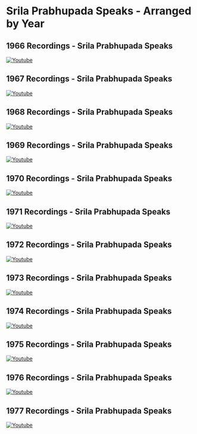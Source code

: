 # Srila Prabhupada Speaks - Arranged by Year

## 1966 Recordings - Srila Prabhupada Speaks
[![Youtube](https://img.youtube.com/vi/asatvKSwwUk/0.jpg)](https://www.youtube.com/watch?v=asatvKSwwUk&list=PLhQvESfduXoC1RUDjW9OpGr0GLDHVHgQX)
## 1967 Recordings - Srila Prabhupada Speaks
[![Youtube](https://img.youtube.com/vi/BFPHl9XyQUE/0.jpg)](https://www.youtube.com/watch?v=BFPHl9XyQUE&list=PLhQvESfduXoDez7QrvC7x4yz3fmONNA-P)
## 1968 Recordings - Srila Prabhupada Speaks
[![Youtube](https://img.youtube.com/vi/oe9Pz_HQ7Ng/0.jpg)](https://www.youtube.com/watch?v=oe9Pz_HQ7Ng&list=PLhQvESfduXoC2wY8yOP3adaU15ZXzA6HK)
## 1969 Recordings - Srila Prabhupada Speaks
[![Youtube](https://img.youtube.com/vi/CFa9mbUxtNM/0.jpg)](https://www.youtube.com/watch?v=CFa9mbUxtNM&list=PLhQvESfduXoB744QumxE8fa0hAPePSxuM)
## 1970 Recordings - Srila Prabhupada Speaks
[![Youtube](https://img.youtube.com/vi/Ws4EBt3lIw0/0.jpg)](https://www.youtube.com/watch?v=Ws4EBt3lIw0&list=PLhQvESfduXoBXxDo0AX8IITHAWXlkQPBD)
## 1971 Recordings - Srila Prabhupada Speaks
[![Youtube](https://img.youtube.com/vi/kXFY1KJCrcU/0.jpg)](https://www.youtube.com/watch?v=kXFY1KJCrcU&list=PLhQvESfduXoA06u5rqEmGX4x53UdcWPWw)
## 1972 Recordings - Srila Prabhupada Speaks
[![Youtube](https://img.youtube.com/vi/M1V0-fsUuPM/0.jpg)](https://www.youtube.com/watch?v=M1V0-fsUuPM&list=PLhQvESfduXoCFYLP3TXJ2oVQ1SxAKFZ_X)
## 1973 Recordings - Srila Prabhupada Speaks
[![Youtube](https://img.youtube.com/vi/Lhsg1dcO1x8/0.jpg)](https://www.youtube.com/watch?v=Lhsg1dcO1x8&list=PLhQvESfduXoDxBG38wsRt0Bc8LUg28v3F)
## 1974 Recordings - Srila Prabhupada Speaks
[![Youtube](https:/img.youtube.com/vi/DUAMyfjopAM/0.jpg)](https://www.youtube.com/watch?v=DUAMyfjopAM&list=PLhQvESfduXoB92vPpVUNlDyGlTiR9dfrN)
## 1975 Recordings - Srila Prabhupada Speaks
[![Youtube](https://img.youtube.com/vi/TG60mjnVoaw/0.jpg)](https://www.youtube.com/watch?v=TG60mjnVoaw&list=PLhQvESfduXoBhJ9JVpYopxWJXK6UmY5pI)
## 1976 Recordings - Srila Prabhupada Speaks
[![Youtube](https://img.youtube.com/vi/rqCFjjxHdUc/0.jpg)](https://www.youtube.com/watch?v=rqCFjjxHdUc&list=PLhQvESfduXoCc6eQkMaAJfANuJU2cE0Mw)
## 1977 Recordings - Srila Prabhupada Speaks
[![Youtube](https://img.youtube.com/vi/5RUPOzwhxn0/0.jpg)](https://www.youtube.com/watch?v=5RUPOzwhxn0&list=PLhQvESfduXoAwWQt_p5jg2V4DsF_S83A3)

